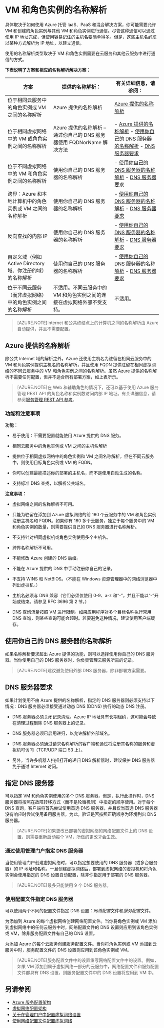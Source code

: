 <properties 
   pageTitle="VM 和角色实例的解析"
   description="Azure IaaS、混合解决方案、不同的云服务之间、Active Directory 和使用自己的 DNS 服务器的名称解析方案"
   services="virtual-network"
   documentationCenter="na"
   authors="joaoma"
   manager="jdial"
   editor="tysonn" />
<tags 
   ms.service="virtual-network"
   ms.date="06/30/2015"
   wacn.date="08/29/2015" />

# VM 和角色实例的名称解析

具体取决于如何使用 Azure 托管 IaaS、PaaS 和混合解决方案，你可能需要允许 VM 和创建的角色实例与其他 VM 和角色实例进行通信。尽管这种通信可以通过使用 IP 地址完成，但使用容易记住的主机名要简单得多。但是，这些主机名必须以某种方式解析为 IP 地址，以建立通信。

<!--
当 Azure 中托管的角色实例和 VM 需要将主机名和域名解析到内部 IP 地址时，它们可以使用两种方法之一：

- [Azure 提供的名称解析](/documentation/articles/azure-provided-name-resolution)

- [使用你自己的 DNS 服务器的名称解析](/documentation/articles/name-resolution-using-your-own-DNS-server)-->

使用的名称解析类型取决于 VM 和角色实例需要在云服务和其他云服务中进行通信的方式。

**下表说明了方案和相应的名称解析解决方案：**

| **方案** | **提供的名称解析：** | **有关详细信息，请参阅：** |
|------------------------------------------------------------------------------------------------------|-------------------------------------------------------------------------------------------------------------------------------------|-----------------------------------------------------------------------------------------------------------------------------------------------------------------------------------------------------------------------------------------------------------------------------------------------------------------------------|
| 位于相同云服务中的角色实例或 VM 之间的名称解析 | Azure 提供的名称解析 | [Azure 提供的名称解析](#azure-provided-name-resolution) |
| 位于相同虚拟网络中的 VM 或角色实例之间的名称解析 | Azure 提供的名称解析 – 通过你自己的 DNS 服务器使用 FQDNorName 解决方法 | - [Azure 提供的名称解析](#azure-provided-name-resolution) - [使用你自己的 DNS 服务器的名称解析](#name-resolution-using-your-own-dns-server) - [DNS 服务器要求](#dns-server-requirements) |
| 位于不同虚拟网络中的 VM 和角色实例之间的名称解析 | 使用你自己的 DNS 服务器的名称解析 | - [使用你自己的 DNS 服务器的名称解析](#name-resolution-using-your-own-dns-server) - [DNS 服务器要求](#dns-server-requirements) |
| 跨界：Azure 和本地计算机中的角色实例或 VM 之间的名称解析 | 使用你自己的 DNS 服务器的名称解析 | - [使用你自己的 DNS 服务器的名称解析](#name-resolution-using-your-own-dns-server) - [DNS 服务器要求](#dns-server-requirements) |
| 反向查找的内部 IP | 使用你自己的 DNS 服务器的名称解析 | - [使用你自己的 DNS 服务器的名称解析](#name-resolution-using-your-own-dns-server) - [DNS 服务器要求](#dns-server-requirements) |
| 自定义域（例如 Active Directory 域、你注册的域）的名称解析 | 使用你自己的 DNS 服务器的名称解析 | - [使用你自己的 DNS 服务器的名称解析](#name-resolution-using-your-own-dns-server) - [DNS 服务器要求](#dns-server-requirements) |
| 位于不同云服务（而非虚拟网络）中的角色实例之间的名称解析 | 不适用。不同云服务中的 VM 和角色实例之间的连接在虚拟网络外部不受支持。 | 不适用。 |

> [AZURE.NOTE]Internet 和公共终结点上的计算机之间的名称解析由 Azure 自动提供，并且不需要配置。

## Azure 提供的名称解析

除公共 Internet 域的解析之外，Azure 还使用主机名为驻留在相同云服务中的 VM 和角色实例提供主机名的名称解析，并且使用 FQDN 提供驻留在相同虚拟网络的不同云服务中的 VM 和角色实例之间的名称解析。虽然 Azure 提供的名称解析不需要任何配置，但并不适合所有部署方案，如上表所示。

> [AZURE.NOTE]在 Web 和辅助角色的情况下，还可以基于使用 Azure 服务管理 REST API 的角色名称和实例数访问内部 IP 地址。有关详细信息，请参阅[服务管理 REST API 参考](https://msdn.microsoft.com/zh-cn/library/azure/ee460799.aspx)。

### 功能和注意事项

**功能：**

- 易于使用：不需要配置就能使用 Azure 提供的 DNS 服务。

- 相同云服务中的角色实例或 VM 之间的主机名解析

- 提供位于相同虚拟网络中的角色实例和 VM 之间名称解析，但在不同云服务中，则使用目标角色实例或 VM 的 FQDN。

- 你可以创建最能描述你的部署的主机名，而不是使用自动生成的名称。

- 支持标准 DNS 查找，以解析公共域名。

**注意事项：**

- 虚拟网络之间的名称解析不可用。

- 只能为驻留在添加到 Azure 虚拟网络的前 180 个云服务中的 VM 和角色实例注册主机名和 FQDN。如果你有 180 多个云服务，独立于每个服务中的 VM 和角色实例的数量，则需要提供自己的 DNS 服务器进行名称解析。

- 不支持针对相同虚拟机或角色实例使用多个主机名。

- 跨界名称解析不可用。

- 不能修改 Azure 创建的 DNS 后缀。

- 不能在 Azure 提供的 DNS 中手动注册你自己的记录。

- 不支持 WINS 和 NetBIOS。（不能在 Windows 资源管理器中的网络浏览器中列出虚拟机。）

- 主机名必须与 DNS 兼容（它们必须仅使用 0-9、a-z 和“-”，并且不能以“-”开始或结束。请参见 RFC 3696 第 2 节。）

- DNS 查询流量按照 VM 进行限制。如果应用程序对多个目标名称执行常用 DNS 查询，则某些查询可能会超时。若要避免这种情况，建议使用客户端缓存。

## 使用你自己的 DNS 服务器的名称解析

如果名称解析要求超出 Azure 提供的功能，则可以选择使用你自己的 DNS 服务器。当你使用自己的 DNS 服务器时，你负责管理云服务所需的记录。

> [AZURE.NOTE]建议避免使用外部 DNS 服务器，除非部署方案需要。

## DNS 服务器要求

如果计划使用不由 Azure 提供的名称解析，指定的 DNS 服务器则必须支持以下情况：DNS 服务器必须接受通过动态 DNS (DDNS) 执行的动态 DNS 注册。

- DNS 服务器必须关闭记录清理。Azure IP 地址具有长期租约，这可能会导致在清理过程删除 DNS 服务器上的记录。

- DNS 服务器必须已启用递归，以允许解析外部域名。

- DNS 服务器必须通过请求名称解析的客户端和通过将注册其名称的服务和虚拟机可访问（TCP/UDP 端口 53 上）。

- 另外，当许多机器人扫描打开的递归 DNS 解析器时，建议保护 DNS 服务器免于通过 Internet 访问。


## 指定 DNS 服务器

可以指定 VM 和角色实例使用的多个 DNS 服务器。但是，执行此操作时，DNS 服务器将按照在故障转移方式（而不是轮循机制）中指定的顺序使用。对于每个 DNS 查询，客户端将首先尝试使用首选 DNS 服务器，并且仅当首选 DNS 服务器没有响应时尝试使用备用服务器。为此，验证是否按照正确顺序为环境列出 DNS 服务器。

> [AZURE.NOTE]如果更改已部署的虚拟网络的网络配置文件上的 DNS 设置，则需要重新启动每个 VM，所做的更改才会生效。

### 通过使用管理门户指定 DNS 服务器

当使用管理门户创建虚拟网络时，可以指定想要使用的 DNS 服务器（或多台服务器）的 IP 地址和名称。一旦创建虚拟网络后，部署到虚拟网络的虚拟机和将角色实例会使用指定的 DNS 设置自动配置，除非你指定用于部署的 DNS 服务器。<!--有关 Azure 虚拟网络的配置设置的详细信息，请参阅[关于在管理门户中配置虚拟网络](https://msdn.microsoft.com/zh-cn/library/azure/jj156074.aspx)。-->

> [AZURE.NOTE]最多只能使用 9 个 DNS 服务器。

### 使用配置文件指定 DNS 服务器

可以使用两个不同的配置文件指定 DNS 设置：*网络配置*文件和*服务配置*文件。

为添加到 Azure 的每个虚拟网络创建网络配置文件。当你将角色实例或 VM 添加到虚拟网络中的任何云服务中时，网络配置文件的 DNS 设置则应用到该角色实例或 VM，除非服务配置文件有自己的 DNS 设置。

为添加 Azure 的每个云服务创建服务配置文件。当你将角色实例或 VM 添加到云服务中时，服务配置文件的 DNS 设置则应用到该角色实例或 VM。

> [AZURE.NOTE]服务配置文件中的设置重写网络配置文件中的设置。例如，如果 VM 添加到属于虚拟网络一部分的云服务中，网络配置文件和服务配置文件都具有 DNS 设置，则服务配置文件中的 DNS 设置将应用到 VM 中。


## 另请参阅

- [Azure 服务配置架构](https://msdn.microsoft.com/zh-cn/library/azure/ee758710) 
- [虚拟网络配置架构](https://msdn.microsoft.com/zh-cn/library/azure/jj157100) 
- [关于在管理门户中配置虚拟网络设置](https://msdn.microsoft.com/zh-cn/library/azure/jj156074.aspx) 
- [使用网络配置文件配置虚拟网络](https://azure.microsoft.com/zh-cn/documentation/articles/virtual-networks-create-vnet-classic-portal/) 
<!--- [Azure 虚拟网络配置任务](https://msdn.microsoft.com/zh-cn/library/azure/jj156206.aspx)-->

<!---HONumber=67-->